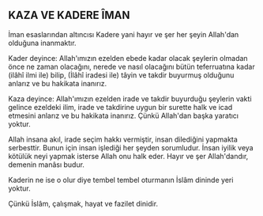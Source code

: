 ## KAZA VE KADERE ÎMAN

İman esaslarından altıncısı Kadere yani hayır ve şer her şeyin Allah'dan olduğuna inanmaktır.

Kader deyince: Allah'ımızın ezelden ebede kadar olacak şeylerin olmadan önce ne zaman olacağını, nerede ve nasıl olacağını bütün te­ferruatına kadar (ilâhî ilmi ile) bilip, (İlâhî ira­desi ile) tâyin ve takdir buyurmuş olduğunu anlarız ve bu hakikata inanırız.

Kaza deyince: Allah'ımızın ezelden irade ve takdir buyurduğu şeylerin vakti gelince ezeldeki ilim, irade ve takdirine uygun bir su­rette halk ve icad etmesini anlarız ve bu ha­kikata inanırız. Çünkü Allah'dan başka yaratı­cı yoktur.

Allah insana akıl, irade seçim hakkı ver­miştir, insan dilediğini yapmakta serbesttir. Bunun için insan işlediği her şeyden sorum­ludur. İnsan iyilik veya kötülük neyi yapmak isterse Allah onu halk eder. Hayır ve şer Allah'dandır, demenin manâsı budur.

Kaderin ne ise o olur diye tembel tembel oturmanın İslâm dininde yeri yoktur.

Çünkü İslâm, çalışmak, hayat ve fazilet dinidir.

